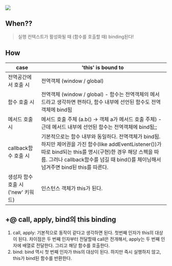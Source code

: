 ![](https://images.velog.io/images/fan/post/439b4bea-6209-428d-be9c-611cb041e4a7/image.png)

## When??

> 실행 컨텍스트가 활성화될 때 (함수를 호출할 때) binding된다!


## How
case | 'this' is bound to
--- | ---
전역공간에서 호출 시 | 전역객체 (window / global)
함수 호출 시 | 전역객체 (window / global) - 함수는 전역객체의 메서드라고 생각하면 편하다, 함수 내부에 선언된 함수도 전역객체에 bind됨
메서드 호출 시 | 메서드 호출 주체 (a.b() -> 객체 a가 메서드 호출 주체) - 근데 메서드 내부에 선언된 함수는 전역객체에 bind됨;;
callback함수 호출 시 | 기본적으로는 함수 내부와 동일하다. 전역객체가 bind됨. 하지만 제어권을 가진 함수(like addEventListener())가 따로 bind되는 this를 명시(구현)한 경우 해당 스펙을 따름. 그러나 callback함수를 넘길 때 bind()를 체이닝해서 넘겨주면 bind된 this를 따른다.
생성자 함수 호출 시('new' 키워드) | 인스턴스 객체가 this가 된다.


## +@ call, apply, bind의 this binding

1. call, apply: 기본적으로 동작이 같다고 생각하면 된다. 첫번째 인자가 this의 대상이 된다. 차이점은 두 번째 인자부터 전달할때 call은 전개해서, apply는 두 번째 인자에 배열로 전달한다. 그리고 해당 함수를 호출한다.
2. bind: bind 역시 첫 번째 인자가 this의 대상이 된다. 하지만 즉시 실행하지 않고, this가 bind된 함수를 반환한다.
